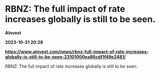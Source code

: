 # RBNZ: The full impact of rate increases globally is still to be seen.
**AInvest**

**2023-10-31 20:28**

**https://www.ainvest.com/news/rbnz-full-impact-of-rate-increases-globally-is-still-to-be-seen-23101000ea86cdf1f49e2481/**

RBNZ: The full impact of rate increases globally is still to be seen.